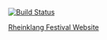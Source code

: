 [![Build Status](https://travis-ci.org/rheinklang/rheinklang-festival.ch.svg?branch=master)](https://travis-ci.org/rheinklang/rheinklang-festival.ch)

[Rheinklang Festival Website](https://rheinklang-festival.ch)

